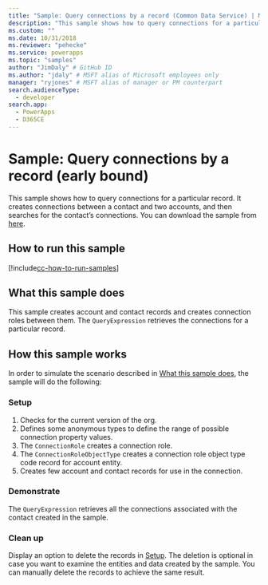 ```yaml
---
title: "Sample: Query connections by a record (Common Data Service) | Microsoft Docs" # Intent and product brand in a unique string of 43-59 chars including spaces
description: "This sample shows how to query connections for a particular record." # 115-145 characters including spaces. This abstract displays in the search result.
ms.custom: ""
ms.date: 10/31/2018
ms.reviewer: "pehecke"
ms.service: powerapps
ms.topic: "samples"
author: "JimDaly" # GitHub ID
ms.author: "jdaly" # MSFT alias of Microsoft employees only
manager: "ryjones" # MSFT alias of manager or PM counterpart
search.audienceType: 
  - developer
search.app: 
  - PowerApps
  - D365CE
---
```

# Sample: Query connections by a record (early bound)

<!-- https://docs.microsoft.com/dynamics365/customer-engagement/developer/sample-query-connections-record-early-bound -->

This sample shows how to query connections for a particular record. It creates connections between a contact and two accounts, and then searches for the contact’s connections. You can download the sample from [here](https://github.com/Microsoft/PowerApps-Samples/tree/master/cds/orgsvc/C%23/QueryByRecord).

## How to run this sample

[!include[cc-how-to-run-samples](../../includes/cc-how-to-run-samples.md)]

## What this sample does

This sample creates account and contact records and creates connection roles between them. The `QueryExpression` retrieves the connections for a particular record.

## How this sample works

In order to simulate the scenario described in [What this sample does](#what-this-sample-does), the sample will do the following:

### Setup

1. Checks for the current version of the org.
2. Defines some anonymous types to define the range of possible connection property values.
3. The `ConnectionRole` creates a connection role.
4. The `ConnectionRoleObjectType` creates a connection role object type code record for account entity. 
5. Creates few account and contact records for use in the connection.

### Demonstrate

The `QueryExpression` retrieves all the connections associated with the contact created in the sample.

### Clean up

Display an option to delete the records in [Setup](#setup). The deletion is optional in case you want to examine the entities and data created by the sample. You can manually delete the records to achieve the same result.

